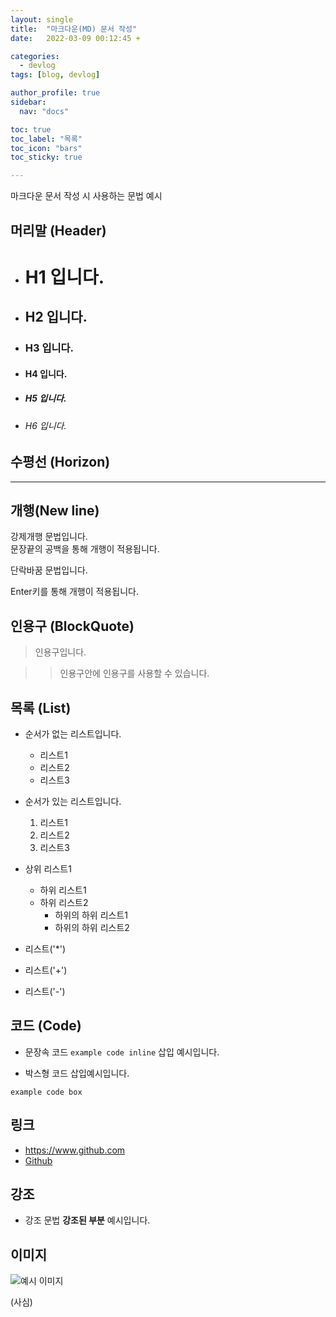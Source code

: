 ```yaml
---
layout: single
title:  "마크다운(MD) 문서 작성"
date:   2022-03-09 00:12:45 +

categories:
  - devlog
tags: [blog, devlog]

author_profile: true
sidebar:
  nav: "docs"

toc: true
toc_label: "목록"
toc_icon: "bars"
toc_sticky: true

---
```




마크다운 문서 작성 시 사용하는 문법 예시



## 머리말 (Header)
  * # H1 입니다.

  * ## H2 입니다.

  * ### H3 입니다.

  * #### H4 입니다.

  * ##### H5 입니다.

  * ###### H6 입니다.



## 수평선 (Horizon)

***



## 개행(New line)

강제개행 문법입니다.  
문장끝의 공백을 통해 개행이 적용됩니다.

단락바꿈 문법입니다.

Enter키를 통해 개행이 적용됩니다.



## 인용구 (BlockQuote)

> 인용구입니다.

>> 인용구안에 인용구를 사용할 수 있습니다.



## 목록 (List)

* 순서가 없는 리스트입니다.
  * 리스트1
  * 리스트2
  * 리스트3

* 순서가 있는 리스트입니다.
  1. 리스트1
  2. 리스트2
  3. 리스트3

* 상위 리스트1
  * 하위 리스트1
  * 하위 리스트2
    * 하위의 하위 리스트1
    * 하위의 하위 리스트2

* 리스트('*')
+ 리스트('+')
- 리스트('-')



## 코드 (Code)

* 문장속 코드 `example code inline` 삽입 예시입니다.

* 박스형 코드 삽입예시입니다.
```
example code box
```



## 링크

* <https://www.github.com>
* [Github](https://www.github.com)



## 강조

* 강조 문법 **강조된 부분** 예시입니다.



## 이미지

![예시 이미지](https://images.squarespace-cdn.com/content/v1/56eb012f27d4bd29de975fae/1635096663447-8LC4D8O8GX0BYB3B14W3/HOK_Seventeen_Header.jpg?format=1000w)

(사심)
